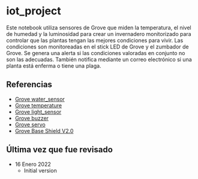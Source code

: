 # iot_project

Este notebook utiliza sensores de Grove que miden la temperatura, el nivel de humedad y la luminosidad para crear un invernadero monitorizado para controlar que las plantas tengan las mejores condiciones para vivir. Las condiciones son monitoreadas en el stick LED de Grove y el zumbador de Grove. Se genera una alerta si las condiciones valoradas en conjunto no son las adecuadas. También notifica mediante un correo electrónico si una planta está enferma o tiene una plaga. 

## Referencias
* [Grove water_sensor](https://www.seeedstudio.com/Grove-Water-Sensor.html) 
* [Grove temperature](https://www.seeedstudio.com/Grove-Temperature-Sensor.html) 
* [Grove light_sensor](https://www.seeedstudio.com/Grove-Light-Sensor-v1-2-LS06-S-phototransistor.html) 
* [Grove buzzer](https://www.seeedstudio.com/Grove-buzzer.html)  
* [Grove servo](https://www.seeedstudio.com/Grove-Servo-Sensor.html) 
* [Grove Base Shield V2.0](https://www.seeedstudio.com/Base-Shield-V2.html)   

## Última vez que fue revisado
* 16 Enero 2022
    + Initial version
